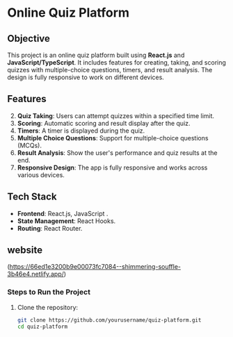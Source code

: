# Online Quiz Platform

## Objective
This project is an online quiz platform built using **React.js** and **JavaScript/TypeScript**. It includes features for creating, taking, and scoring quizzes with multiple-choice questions, timers, and result analysis. The design is fully responsive to work on different devices.

## Features
2. **Quiz Taking**: Users can attempt quizzes within a specified time limit.
3. **Scoring**: Automatic scoring and result display after the quiz.
4. **Timers**: A timer is displayed during the quiz.
5. **Multiple Choice Questions**: Support for multiple-choice questions (MCQs).
6. **Result Analysis**: Show the user's performance and quiz results at the end.
7. **Responsive Design**: The app is fully responsive and works across various devices.

## Tech Stack
- **Frontend**: React.js,  JavaScript .
- **State Management**: React Hooks.
- **Routing**: React Router.
## website 
(https://66ed1e3200b9e00073fc7084--shimmering-souffle-3b46e4.netlify.app/)

### Steps to Run the Project
1. Clone the repository:
   ```bash
   git clone https://github.com/yourusername/quiz-platform.git
   cd quiz-platform
